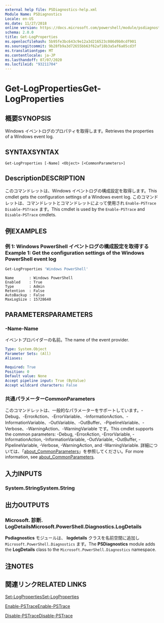 ```yaml
---
external help file: PSDiagnostics-help.xml
Module Name: PSDiagnostics
Locale: en-US
ms.date: 11/27/2018
online version: https://docs.microsoft.com/powershell/module/psdiagnostics/get-logproperties?view=powershell-7.1&WT.mc_id=ps-gethelp
schema: 2.0.0
title: Get-LogProperties
ms.openlocfilehash: 5b95fe3bc643c9e12a3d216523c086d9b0cdf901
ms.sourcegitcommit: 9b28fb9a3d72655bb63f62af18b3a5af6a05cd3f
ms.translationtype: MT
ms.contentlocale: ja-JP
ms.lasthandoff: 07/07/2020
ms.locfileid: "93211704"
---
```

# <span data-ttu-id="d84e1-102">Get-LogProperties</span><span class="sxs-lookup"><span data-stu-id="d84e1-102">Get-LogProperties</span></span>

## <span data-ttu-id="d84e1-103">概要</span><span class="sxs-lookup"><span data-stu-id="d84e1-103">SYNOPSIS</span></span>
<span data-ttu-id="d84e1-104">Windows イベントログのプロパティを取得します。</span><span class="sxs-lookup"><span data-stu-id="d84e1-104">Retrieves the properties of a Windows event log.</span></span>

## <span data-ttu-id="d84e1-105">SYNTAX</span><span class="sxs-lookup"><span data-stu-id="d84e1-105">SYNTAX</span></span>

```
Get-LogProperties [-Name] <Object> [<CommonParameters>]
```

## <span data-ttu-id="d84e1-106">Description</span><span class="sxs-lookup"><span data-stu-id="d84e1-106">DESCRIPTION</span></span>

<span data-ttu-id="d84e1-107">このコマンドレットは、Windows イベントログの構成設定を取得します。</span><span class="sxs-lookup"><span data-stu-id="d84e1-107">This cmdlet gets the configuration settings of a Windows event log.</span></span> <span data-ttu-id="d84e1-108">このコマンドレットは、コマンドレットとコマンドレットによって使用され `Enable-PSTrace` `Disable-PSTrace` ます。</span><span class="sxs-lookup"><span data-stu-id="d84e1-108">This cmdlet is used by the `Enable-PSTrace` and `Disable-PSTrace` cmdlets.</span></span>

## <span data-ttu-id="d84e1-109">例</span><span class="sxs-lookup"><span data-stu-id="d84e1-109">EXAMPLES</span></span>

### <span data-ttu-id="d84e1-110">例 1: Windows PowerShell イベントログの構成設定を取得する</span><span class="sxs-lookup"><span data-stu-id="d84e1-110">Example 1: Get the configuration settings of the Windows PowerShell event log</span></span>

```powershell
Get-LogProperties 'Windows PowerShell'
```

```Output
Name       : Windows PowerShell
Enabled    : True
Type       : Admin
Retention  : False
AutoBackup : False
MaxLogSize : 15728640
```

## <span data-ttu-id="d84e1-111">PARAMETERS</span><span class="sxs-lookup"><span data-stu-id="d84e1-111">PARAMETERS</span></span>

### <span data-ttu-id="d84e1-112">-Name</span><span class="sxs-lookup"><span data-stu-id="d84e1-112">-Name</span></span>

<span data-ttu-id="d84e1-113">イベントプロバイダーの名前。</span><span class="sxs-lookup"><span data-stu-id="d84e1-113">The name of the event provider.</span></span>

```yaml
Type: System.Object
Parameter Sets: (All)
Aliases:

Required: True
Position: 0
Default value: None
Accept pipeline input: True (ByValue)
Accept wildcard characters: False
```

### <span data-ttu-id="d84e1-114">共通パラメーター</span><span class="sxs-lookup"><span data-stu-id="d84e1-114">CommonParameters</span></span>

<span data-ttu-id="d84e1-115">このコマンドレットは、一般的なパラメーターをサポートしています。-Debug、-ErrorAction、-ErrorVariable、-InformationAction、-InformationVariable、-OutVariable、-OutBuffer、-PipelineVariable、-Verbose、-WarningAction、-WarningVariable です。</span><span class="sxs-lookup"><span data-stu-id="d84e1-115">This cmdlet supports the common parameters: -Debug, -ErrorAction, -ErrorVariable, -InformationAction, -InformationVariable, -OutVariable, -OutBuffer, -PipelineVariable, -Verbose, -WarningAction, and -WarningVariable.</span></span> <span data-ttu-id="d84e1-116">詳細については、「[about_CommonParameters](https://go.microsoft.com/fwlink/?LinkID=113216)」を参照してください。</span><span class="sxs-lookup"><span data-stu-id="d84e1-116">For more information, see [about_CommonParameters](https://go.microsoft.com/fwlink/?LinkID=113216).</span></span>

## <span data-ttu-id="d84e1-117">入力</span><span class="sxs-lookup"><span data-stu-id="d84e1-117">INPUTS</span></span>

### <span data-ttu-id="d84e1-118">System.String</span><span class="sxs-lookup"><span data-stu-id="d84e1-118">System.String</span></span>

## <span data-ttu-id="d84e1-119">出力</span><span class="sxs-lookup"><span data-stu-id="d84e1-119">OUTPUTS</span></span>

### <span data-ttu-id="d84e1-120">Microsoft. 診断. LogDetails</span><span class="sxs-lookup"><span data-stu-id="d84e1-120">Microsoft.PowerShell.Diagnostics.LogDetails</span></span>

<span data-ttu-id="d84e1-121">**Psdiagnostics** モジュールは、 **logdetails** クラスを名前空間に追加し `Microsoft.PowerShell.Diagnostics` ます。</span><span class="sxs-lookup"><span data-stu-id="d84e1-121">The **PSDiagnostics** module adds the **LogDetails** class to the `Microsoft.PowerShell.Diagnostics` namespace.</span></span>

## <span data-ttu-id="d84e1-122">注</span><span class="sxs-lookup"><span data-stu-id="d84e1-122">NOTES</span></span>

## <span data-ttu-id="d84e1-123">関連リンク</span><span class="sxs-lookup"><span data-stu-id="d84e1-123">RELATED LINKS</span></span>

[<span data-ttu-id="d84e1-124">Set-LogProperties</span><span class="sxs-lookup"><span data-stu-id="d84e1-124">Set-LogProperties</span></span>](Set-LogProperties.md)

[<span data-ttu-id="d84e1-125">Enable-PSTrace</span><span class="sxs-lookup"><span data-stu-id="d84e1-125">Enable-PSTrace</span></span>](Enable-PSTrace.md)

[<span data-ttu-id="d84e1-126">Disable-PSTrace</span><span class="sxs-lookup"><span data-stu-id="d84e1-126">Disable-PSTrace</span></span>](Disable-PSTrace.md)

